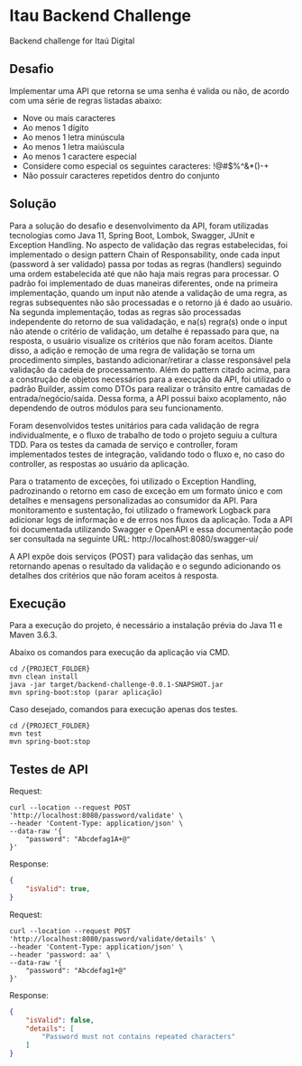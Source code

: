 # Itau Backend Challenge
Backend challenge for Itaú Digital

## Desafio

Implementar uma API que retorna se uma senha é valida ou não, de acordo com uma série de regras listadas abaixo:
- Nove ou mais caracteres
- Ao menos 1 dígito
- Ao menos 1 letra minúscula
- Ao menos 1 letra maiúscula
- Ao menos 1 caractere especial
- Considere como especial os seguintes caracteres: !@#$%^&*()-+
- Não possuir caracteres repetidos dentro do conjunto

## Solução

Para a solução do desafio e desenvolvimento da API, foram utilizadas tecnologias como Java 11, Spring Boot, Lombok, Swagger, JUnit e Exception Handling.
No aspecto de validação das regras estabelecidas, foi implementado o design pattern Chain of Responsability, onde cada input (password à ser validado) passa por todas as regras (handlers) seguindo uma ordem estabelecida até que não haja mais regras para processar. O padrão foi implementado de duas maneiras diferentes, onde na primeira implementação, quando um input não atende a validação de uma regra, as regras subsequentes não são processadas e o retorno já é dado ao usuário. Na segunda implementação, todas as regras são processadas independente do retorno de sua validadação, e na(s) regra(s) onde o input não atende o critério de validação, um detalhe é repassado para que, na resposta, o usuário visualize os critérios que não foram aceitos. Diante disso, a adição e remoção de uma regra de validação se torna um procedimento simples, bastando adicionar/retirar a classe responsável pela validação da cadeia de processamento.
Além do pattern citado acima, para a construção de objetos necessários para a execução da API, foi utilizado o padrão Builder, assim como DTOs para realizar o trânsito entre camadas de entrada/negócio/saída.
Dessa forma, a API possui baixo acoplamento, não dependendo de outros módulos para seu funcionamento.

Foram desenvolvidos testes unitários para cada validação de regra individualmente, e o fluxo de trabalho de todo o projeto seguiu a cultura TDD. Para os testes da camada de serviço e controller, foram implementados testes de integração, validando todo o fluxo e, no caso do controller, as respostas ao usuário da aplicação.

Para o tratamento de exceções, foi utilizado o Exception Handling, padrozinando o retorno em caso de exceção em um formato único e com detalhes e mensagens personalizadas ao consumidor da API.
Para monitoramento e sustentação, foi utilizado o framework Logback para adicionar logs de informação e de erros nos fluxos da aplicação.
Toda a API foi documentada utilizando Swagger e OpenAPI e essa documentação pode ser consultada na seguinte URL: http://localhost:8080/swagger-ui/

A API expôe dois serviços (POST) para validação das senhas, um retornando apenas o resultado da validação e o segundo adicionando os detalhes dos critérios que não foram aceitos à resposta. 

## Execução
Para a execução do projeto, é necessário a instalação prévia do Java 11 e Maven 3.6.3.

Abaixo os comandos para execução da aplicação via CMD.
``` cURL Config
cd /{PROJECT_FOLDER}
mvn clean install
java -jar target/backend-challenge-0.0.1-SNAPSHOT.jar
mvn spring-boot:stop (parar aplicação)
```

Caso desejado, comandos para execução apenas dos testes.
``` cURL Config
cd /{PROJECT_FOLDER}
mvn test
mvn spring-boot:stop
```

## Testes de API
Request:
``` cURL Config
curl --location --request POST 'http://localhost:8080/password/validate' \
--header 'Content-Type: application/json' \
--data-raw '{
    "password": "Abcdefag1A+@"
}'
```
Response:
```JSON 
{
    "isValid": true,    
}
```
Request:
``` cURL Config
curl --location --request POST 'http://localhost:8080/password/validate/details' \
--header 'Content-Type: application/json' \
--header 'password: aa' \
--data-raw '{
    "password": "Abcdefag1+@"
}'
```
Response:
```JSON 
{
    "isValid": false,
    "details": [
        "Password must not contains repeated characters"
    ]
}
```
